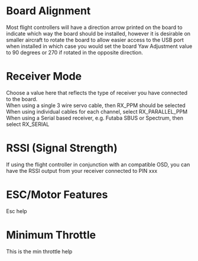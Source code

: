# Board Alignment
Most flight controllers will have a direction arrow printed on the board to indicate which way the board should be installed, however it is desirable on smaller aircraft to rotate the board to allow easier access to the USB port when installed in which case you would set the board Yaw Adjustment value to 90 degrees or 270 if rotated in the opposite direction.

# Receiver Mode
Choose a value here that reflects the type of receiver you have connected to the board.<br>When using a single 3 wire servo cable, then RX_PPM should be selected<br>When using individual cables for each channel, select RX_PARALLEL_PPM<br>When using a Serial based receiver, e.g. Futaba SBUS or Spectrum, then select RX_SERIAL

# RSSI (Signal Strength)
If using the flight controller in conjunction with an compatible OSD, you can have the RSSI output from your receiver connected to PIN xxx

# ESC/Motor Features
Esc help

# Minimum Throttle
This is the min throttle help